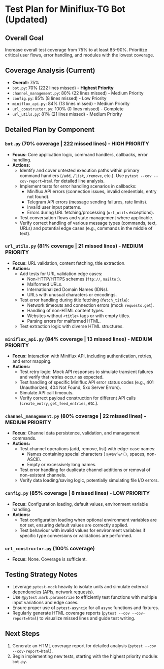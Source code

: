 # Test Plan for Miniflux-TG Bot (Updated)

## Overall Goal
Increase overall test coverage from 75% to at least 85-90%. Prioritize critical user flows, error handling, and modules with the lowest coverage.

## Coverage Analysis (Current)
*   **Overall:** 75%
*   `bot.py`: 70% (222 lines missed) - **Highest Priority**
*   `channel_management.py`: 80% (22 lines missed) - Medium Priority
*   `config.py`: 85% (8 lines missed) - Low Priority
*   `miniflux_api.py`: 84% (13 lines missed) - Medium Priority
*   `url_constructor.py`: 100% (0 lines missed) - Complete
*   `url_utils.py`: 81% (21 lines missed) - Medium Priority

## Detailed Plan by Component

### `bot.py` (70% coverage | 222 missed lines) - HIGH PRIORITY
*   **Focus:** Core application logic, command handlers, callbacks, error handling.
*   **Actions:**
    *   Identify and cover untested execution paths within primary command handlers (`/add`, `/list`, `/remove`, etc.). Use `pytest --cov --cov-report=html` for detailed line analysis.
    *   Implement tests for error handling scenarios in callbacks:
        *   Miniflux API errors (connection issues, invalid credentials, entry not found).
        *   Telegram API errors (message sending failures, rate limits).
        *   Invalid user input patterns.
        *   Errors during URL fetching/processing (`url_utils` exceptions).
    *   Test conversation flows and state management where applicable.
    *   Verify correct handling of various message types (commands, text, URLs) and potential edge cases (e.g., commands in the middle of text).

### `url_utils.py` (81% coverage | 21 missed lines) - MEDIUM PRIORITY
*   **Focus:** URL validation, content fetching, title extraction.
*   **Actions:**
    *   Add tests for URL validation edge cases:
        *   Non-HTTP/HTTPS schemes (`ftp://`, `mailto:`).
        *   Malformed URLs.
        *   Internationalized Domain Names (IDNs).
        *   URLs with unusual characters or encodings.
    *   Test error handling during title fetching (`fetch_title`):
        *   Network timeouts and connection errors (mock `requests.get`).
        *   Handling of non-HTML content types.
        *   Websites without `<title>` tags or with empty titles.
        *   Parsing errors for malformed HTML.
    *   Test extraction logic with diverse HTML structures.

### `miniflux_api.py` (84% coverage | 13 missed lines) - MEDIUM PRIORITY
*   **Focus:** Interaction with Miniflux API, including authentication, retries, and error mapping.
*   **Actions:**
    *   Test retry logic: Mock API responses to simulate transient failures and verify that retries occur as expected.
    *   Test handling of specific Miniflux API error status codes (e.g., 401 Unauthorized, 404 Not Found, 5xx Server Errors).
    *   Simulate API call timeouts.
    *   Verify correct payload construction for different API calls (`create_entry`, `get_feed_entries`, etc.).

### `channel_management.py` (80% coverage | 22 missed lines) - MEDIUM PRIORITY
*   **Focus:** Channel data persistence, validation, and management commands.
*   **Actions:**
    *   Test channel operations (add, remove, list) with edge-case names:
        *   Names containing special characters (`!@#$%^&*()`, spaces, non-ASCII).
        *   Empty or excessively long names.
    *   Test error handling for duplicate channel additions or removal of non-existent channels.
    *   Verify data loading/saving logic, potentially simulating file I/O errors.

### `config.py` (85% coverage | 8 missed lines) - LOW PRIORITY
*   **Focus:** Configuration loading, default values, environment variable handling.
*   **Actions:**
    *   Test configuration loading when optional environment variables are *not* set, ensuring default values are correctly applied.
    *   Test behaviour with invalid values for environment variables if specific type conversions or validations are performed.

### `url_constructor.py` (100% coverage)
*   **Focus:** None. Coverage is sufficient.

## Testing Strategy Notes
*   Leverage `pytest-mock` heavily to isolate units and simulate external dependencies (APIs, network requests).
*   Use `@pytest.mark.parametrize` to efficiently test functions with multiple input variations and edge cases.
*   Ensure proper use of `pytest-asyncio` for all `async` functions and fixtures.
*   Regularly generate HTML coverage reports (`pytest --cov --cov-report=html`) to visualize missed lines and guide test writing.

## Next Steps
1.  Generate an HTML coverage report for detailed analysis (`pytest --cov --cov-report=html`).
2.  Begin implementing new tests, starting with the highest priority module: `bot.py`.